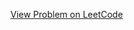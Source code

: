 [View Problem on LeetCode](https://leetcode.com/problems/final-value-of-variable-after-performing-operations/)